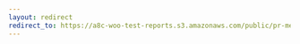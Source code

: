 ```yaml
---
layout: redirect
redirect_to: https://a8c-woo-test-reports.s3.amazonaws.com/public/pr-merge/43758/api/index.html
---
```

